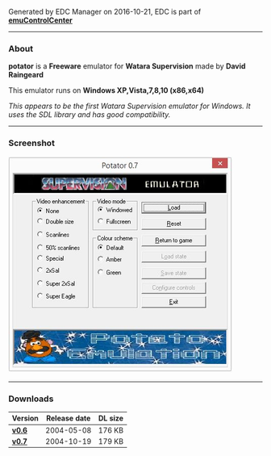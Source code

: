 Generated by EDC Manager on 2016-10-21, EDC is part of [**emuControlCenter**](https://github.com/PhoenixInteractiveNL/emuControlCenter/wiki)
***
### About
**potator** is a **Freeware** emulator for **Watara Supervision** made by **David Raingeard**

This emulator runs on **Windows XP,Vista,7,8,10 (x86,x64)**

_This appears to be the first Watara Supervision emulator for Windows. It uses the SDL library and has good compatibility._
***
### Screenshot
![](https://raw.githubusercontent.com/PhoenixInteractiveNL/edc-masterhook/master/downloadhooks/potator/potator_screen.jpg)
***
### Downloads
| Version | Release date  | DL size    |
|:--------|:-------------:|-----------:|
| [**v0.6**](https://github.com/PhoenixInteractiveNL/edc-repo0001/raw/master/potator/0.6.7z) | 2004-05-08 | 176 KB |
| [**v0.7**](https://github.com/PhoenixInteractiveNL/edc-repo0001/raw/master/potator/0.7.7z) | 2004-10-19 | 179 KB |
